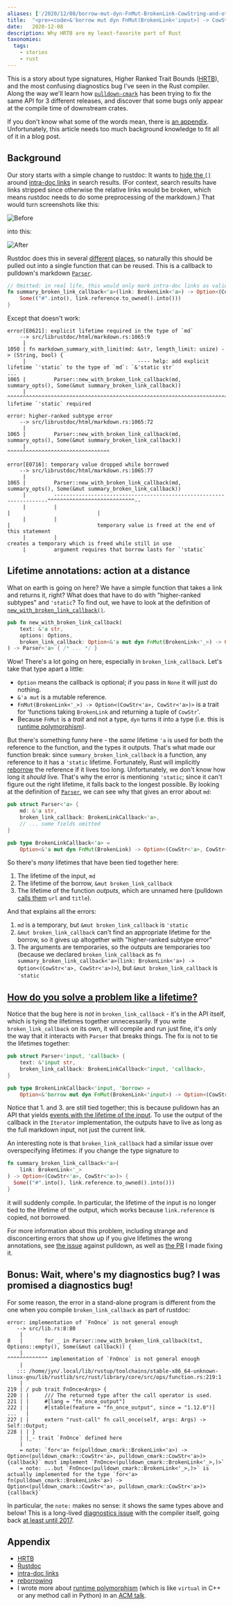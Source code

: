 ```yaml
---
aliases: ['/2020/12/08/borrow-mut-dyn-FnMut-BrokenLink-CowString-and-other-valid-rust-programs.html']
title:	"<pre><code>&'borrow mut dyn FnMut(BrokenLink<'input>) -> CowStr<'input></code></pre> and other valid rust programs"
date:	2020-12-08
description: Why HRTB are my least-favorite part of Rust
taxonomies:
  tags:
    - stories
    - rust
---
```


This is a story about type signatures, Higher Ranked Trait Bounds ([HRTB]), and the most
confusing diagnostics bug I've seen in the Rust compiler. Along the way we'll learn how
[`pulldown-cmark`] has been trying to fix the same API for 3 different releases, and discover
that some bugs only appear at the compile time of downstream crates.

If you don't know what some of the words mean, there is [an appendix](#appendix). Unfortunately,
this article needs too much background knowledge to fit all of it in a blog post.

## Background

Our story starts with a simple change to rustdoc: It wants to [hide the `[]`][#79781] around [intra-doc links] in search results.
(For context, search results have links stripped since otherwise the relative links would be broken, which means rustdoc needs to do some preprocessing of the markdown.)
That would turn screenshots like this:

![Before](https://user-images.githubusercontent.com/37223377/101309556-92908680-3801-11eb-8420-0609e7af4e92.png)

into this:

![After](https://user-images.githubusercontent.com/37223377/101309591-a0dea280-3801-11eb-85e1-620549f64bf6.png)

Rustdoc does this in several [different][markdown_summary] [places][plain_text_summary], so
naturally this should be pulled out into a single function that can be reused. This is a callback
to pulldown's markdown [`Parser`](https://docs.rs/pulldown-cmark/0.8.0/pulldown_cmark/struct.Parser.html).

```rust
// Omitted: in real life, this would only mark intra-doc links as valid, not all broken links.
fn summary_broken_link_callback<'a>(link: BrokenLink<'a>) -> Option<(CowStr<'a>, CowStr<'a>)> {
    Some(("#".into(), link.reference.to_owned().into()))
}
```

Except that doesn't work:

```
error[E0621]: explicit lifetime required in the type of `md`
    --> src/librustdoc/html/markdown.rs:1065:9
     |
1050 | fn markdown_summary_with_limit(md: &str, length_limit: usize) -> (String, bool) {
     |                                    ---- help: add explicit lifetime `'static` to the type of `md`: `&'static str`
...
1065 |         Parser::new_with_broken_link_callback(md, summary_opts(), Some(&mut summary_broken_link_callback))
     |         ^^^^^^^^^^^^^^^^^^^^^^^^^^^^^^^^^^^^^^^^^^^^^^^^^^^^^^^^^^^^^^^^^^^^^^^^^^^^^^^^^^^^^^^^^^^^^^^^^^ lifetime `'static` required

error: higher-ranked subtype error
    --> src/librustdoc/html/markdown.rs:1065:72
     |
1065 |         Parser::new_with_broken_link_callback(md, summary_opts(), Some(&mut summary_broken_link_callback))
     |                                                                        ^^^^^^^^^^^^^^^^^^^^^^^^^^^^^^^^^

error[E0716]: temporary value dropped while borrowed
    --> src/librustdoc/html/markdown.rs:1065:77
     |
1065 |         Parser::new_with_broken_link_callback(md, summary_opts(), Some(&mut summary_broken_link_callback))
     |         --------------------------------------------------------------------^^^^^^^^^^^^^^^^^^^^^^^^^^^^--
     |         |                                                                   |                            |
     |         |                                                                   |                            temporary value is freed at the end of this statement
     |         |                                                                   creates a temporary which is freed while still in use
     |         argument requires that borrow lasts for `'static`
```

## Lifetime annotations: action at a distance

What on earth is going on here? We have a simple function that takes a link and returns it, right?
What does that have to do with "higher-ranked subtypes" and `'static`? To find out, we have to look
at the definition of [`new_with_broken_link_callback()`][new_with].

```rust
pub fn new_with_broken_link_callback(
    text: &'a str,
    options: Options,
    broken_link_callback: Option<&'a mut dyn FnMut(BrokenLink<'_>) -> Option<(CowStr<'a>, CowStr<'a>)>>
) -> Parser<'a> { /* ... */ }
```

Wow! There's a lot going on here, especially in `broken_link_callback`. Let's take that type apart a little:

- `Option` means the callback is optional; if you pass in `None` it will just do nothing.
- `&'a mut` is a mutable reference.
- `FnMut(BrokenLink<'_>) -> Option<(CowStr<'a>, CowStr<'a>)>` is a trait for 'functions taking `BrokenLink` and returning a tuple of `CowStr`'.
- Because `FnMut` is a *trait* and not a type, `dyn` turns it into a type (i.e. this is [runtime polymorphism]).

But there's something funny here - the *same* lifetime `'a` is used for both the reference to the
function, and the types it outputs. That's what made our function break: since
`summary_broken_link_callback` is a function, any reference to it has a `'static` lifetime.
Fortunately, Rust will implicitly [reborrow] the reference if it lives too long. Unfortunately,
we don't know how long it *should* live. That's why the error is mentioning `'static`; since it can't figure out the right lifetime, it falls back to the longest possible.
By looking at the definition of [`Parser`], we can see why that gives an error about `md`:

```rust
pub struct Parser<'a> {
    md: &'a str,
    broken_link_callback: BrokenLinkCallback<'a>,
    // ... some fields omitted
}

pub type BrokenLinkCallback<'a> =
    Option<&'a mut dyn FnMut(BrokenLink) -> Option<(CowStr<'a>, CowStr<'a>)>>;
```

So there's *many* lifetimes that have been tied together here:

1. The lifetime of the input, `md`
2. The lifetime of the borrow, `&mut broken_link_callback`
3. The lifetime of the function *outputs*, which are unnamed here (pulldown [calls them][src] `url` and `title`).

And that explains all the errors:

1. `md` is a temporary, but `&mut broken_link_callback` is `'static`
2. `&mut broken_link_callback` can't find an appropriate lifetime for the borrow, so it gives up altogether with "higher-ranked subtype error"
3. The arguments are temporaries, so the outputs are temporaries too (because we declared `broken_link_callback` as `fn summary_broken_link_callback<'a>(link: BrokenLink<'a>) -> Option<(CowStr<'a>, CowStr<'a>)>`), but `&mut broken_link_callback` is `'static`

## [How do you solve a problem like a lifetime?](https://www.youtube.com/watch?v=s-VRyQprlu8)

Notice that the bug here is *not* in `broken_link_callback` - it's in the API itself, which is
tying the lifetimes together unnecessarily. If you write `broken_link_callback` on its own, it
will compile and run just fine, it's only the way that it interacts with `Parser` that breaks
things. The fix is not to tie the lifetimes together:

```rust
pub struct Parser<'input, 'callback> {
    text: &'input str,
    broken_link_callback: BrokenLinkCallback<'input, 'callback>,
}

pub type BrokenLinkCallback<'input, 'borrow> =
    Option<&'borrow mut dyn FnMut(BrokenLink<'input>) -> Option<(CowStr<'input>, CowStr<'input>)>>;
```

Notice that 1. and 3. are still tied together; this is because pulldown has an API that yields
[events with the lifetime of the input][Item]. To use the output of the callback in the
`Iterator` implementation, the outputs have to live as long as the full markdown input, not just
the current link.

An interesting note is that `broken_link_callback` had a similar issue over overspecifying lifetimes:
if you change the type signature to

```rust
fn summary_broken_link_callback<'a>(
	link: BrokenLink<'_>
) -> Option<(CowStr<'a>, CowStr<'a>)> {
  Some(("#".into(), link.reference.to_owned().into()))
}
```

it will suddenly compile. In particular, the lifetime of the input is no longer tied to the lifetime of the output,
which works because `link.reference` is copied, not borrowed.

For more information about this problem, including strange and disconcerting errors that show up
if you give lifetimes the wrong annotations, see [the issue] against pulldown, as well as [the
PR] I made fixing it.

## Bonus: Wait, where's my diagnostics bug? I was promised a diagnostics bug!

For some reason, the error in a stand-alone program is different from the one when you compile `broken_link_callback` as part of rustdoc:

```
error: implementation of `FnOnce` is not general enough
   --> src/lib.rs:8:80
    |
8   |       for _ in Parser::new_with_broken_link_callback(txt, Options::empty(), Some(&mut callback)) {
    |                                                                                  ^^^^^^^^^^^^^ implementation of `FnOnce` is not general enough
    | 
   ::: /home/jyn/.local/lib/rustup/toolchains/stable-x86_64-unknown-linux-gnu/lib/rustlib/src/rust/library/core/src/ops/function.rs:219:1
    |
219 | / pub trait FnOnce<Args> {
220 | |     /// The returned type after the call operator is used.
221 | |     #[lang = "fn_once_output"]
222 | |     #[stable(feature = "fn_once_output", since = "1.12.0")]
...   |
227 | |     extern "rust-call" fn call_once(self, args: Args) -> Self::Output;
228 | | }
    | |_- trait `FnOnce` defined here
    |
    = note: `for<'a> fn(pulldown_cmark::BrokenLink<'a>) -> Option<(pulldown_cmark::CowStr<'a>, pulldown_cmark::CowStr<'a>)> {callback}` must implement `FnOnce<(pulldown_cmark::BrokenLink<'_>,)>`
    = note: ...but `FnOnce<(pulldown_cmark::BrokenLink<'_>,)>` is actually implemented for the type `for<'a> fn(pulldown_cmark::BrokenLink<'a>) -> Option<(pulldown_cmark::CowStr<'a>, pulldown_cmark::CowStr<'a>)> {callback}`
```

In particular, the `note:` makes no sense: it shows the same types above and below!
This is a long-lived [diagnostics issue] with the compiler itself, going back [at least until 2017][closure-hrtb].

## Appendix

- [HRTB]
- [Rustdoc]
- [intra-doc links]
- [reborrowing][reborrow]
- I wrote more about [runtime polymorphism] (which is like `virtual` in C++ or any method call in Python) in an [ACM talk].

[intra-doc links]: https://doc.rust-lang.org/rustdoc/linking-to-items-by-name.html
[HRTB]: https://doc.rust-lang.org/nomicon/hrtb.html
[#79781]: https://github.com/rust-lang/rust/pull/79781
[markdown_summary]: https://github.com/rust-lang/rust/blob/d32c80467db39672fa612e1519564ad5fd473e91/src/librustdoc/html/markdown.rs#L1066
[plain_text_summary]: https://github.com/rust-lang/rust/blob/d32c80467db39672fa612e1519564ad5fd473e91/src/librustdoc/html/markdown.rs#L1151
[new_with]: https://docs.rs/pulldown-cmark/0.8.0/pulldown_cmark/struct.Parser.html#method.new_with_broken_link_callback
[runtime polymorphism]: https://stackoverflow.com/questions/28961957/example-of-runtime-polymorphism-in-java
[ACM talk]: https://acm.cse.sc.edu/assets/2020-09-09
[reborrow]: https://doc.rust-lang.org/nomicon/lifetimes.html#the-area-covered-by-a-lifetime
[`Parser`]: https://docs.rs/pulldown-cmark/0.8.0/src/pulldown_cmark/parse.rs.html#2051-2062
[src]: https://docs.rs/pulldown-cmark/0.8.0/src/pulldown_cmark/parse.rs.html#2380
[Item]: https://docs.rs/pulldown-cmark/0.8.0/pulldown_cmark/struct.Parser.html#associatedtype.Item
[the issue]: https://github.com/raphlinus/pulldown-cmark/issues/509
[the PR]: https://github.com/raphlinus/pulldown-cmark/pull/510
[diagnostics issue]: https://github.com/rust-lang/rust/issues/79643
[closure-hrtb]: https://github.com/rust-lang/rust/issues/41078
[`pulldown-cmark`]: https://github.com/raphlinus/pulldown-cmark
[Rustdoc]: https://doc.rust-lang.org/rustdoc/
